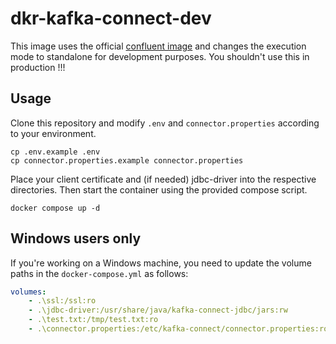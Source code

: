 # dkr-kafka-connect-dev

This image uses the official [confluent image](https://hub.docker.com/r/confluentinc/cp-kafka-connect) and changes the execution mode to standalone for development purposes. You shouldn't use this in production !!!

## Usage

Clone this repository and modify `.env` and `connector.properties` according to your environment.

```shell
cp .env.example .env
cp connector.properties.example connector.properties
```

Place your client certificate and (if needed) jdbc-driver into the respective directories. Then start the container using the provided compose script.

```shell
docker compose up -d
```

## Windows users only

If you're working on a Windows machine, you need to update the volume paths in the `docker-compose.yml` as follows:

```yaml
volumes:
    - .\ssl:/ssl:ro
    - .\jdbc-driver:/usr/share/java/kafka-connect-jdbc/jars:rw
    - .\test.txt:/tmp/test.txt:ro
    - .\connector.properties:/etc/kafka-connect/connector.properties:ro
```
